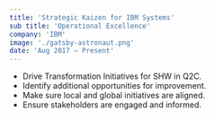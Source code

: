 ```yaml
---
title: 'Strategic Kaizen for IBM Systems'
sub title: 'Operational Excellence'
company: 'IBM'
image: './gatsby-astronaut.png'
date: 'Aug 2017 – Present'
---
```


- Drive Transformation Initiatives for SHW in Q2C.
- Identify additional opportunities for improvement.
- Make sure local and global initiatives are aligned.
- Ensure stakeholders are engaged and informed.
